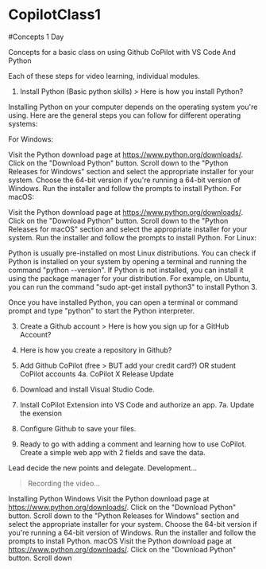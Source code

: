# CopilotClass1

#Concepts 1 Day

Concepts for a basic class on using Github CoPilot with VS Code And Python

Each of these steps for video learning, individual modules.

1. Install Python (Basic python skills) > Here is how you install Python?

Installing Python on your computer depends on the operating system you're using. Here are the general steps you can follow for different operating systems:

For Windows:

Visit the Python download page at https://www.python.org/downloads/.
Click on the "Download Python" button.
Scroll down to the "Python Releases for Windows" section and select the appropriate installer for your system. Choose the 64-bit version if you're running a 64-bit version of Windows.
Run the installer and follow the prompts to install Python.
For macOS:

Visit the Python download page at https://www.python.org/downloads/.
Click on the "Download Python" button.
Scroll down to the "Python Releases for macOS" section and select the appropriate installer for your system.
Run the installer and follow the prompts to install Python.
For Linux:

Python is usually pre-installed on most Linux distributions. You can check if Python is installed on your system by opening a terminal and running the command "python --version". If Python is not installed, you can install it using the package manager for your distribution. For example, on Ubuntu, you can run the command "sudo apt-get install python3" to install Python 3.

Once you have installed Python, you can open a terminal or command prompt and type "python" to start the Python interpreter.


3. Create a Github account > Here is how you sign up for a GitHub Account?
4. Here is how you create a repository in Github?
5. Add Github CoPilot (free > BUT add your credit card?) OR student CoPilot accounts
4a. CoPilot X Release Update
6. Download and install Visual Studio Code.
7. Install CoPilot Extension into VS Code and authorize an app.
7a. Update the exension

9. Configure Github to save your files.

8. Ready to go with adding a comment and learning how to use CoPilot.
   Create a simple web app with 2 fields and save the data. 
   
Lead decide the new points and delegate.
Development...
> Recording the video...


Installing Python
Windows
Visit the Python download page at https://www.python.org/downloads/.
Click on the "Download Python" button.
Scroll down to the "Python Releases for Windows" section and select the appropriate installer for your system. Choose the 64-bit version if you're running a 64-bit version of Windows.
Run the installer and follow the prompts to install Python.
macOS
Visit the Python download page at https://www.python.org/downloads/.
Click on the "Download Python" button.
Scroll down
